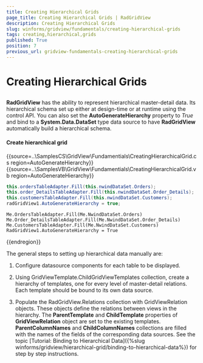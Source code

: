```yaml
---
title: Creating Hierarchical Grids
page_title: Creating Hierarchical Grids | RadGridView
description: Creating Hierarchical Grids
slug: winforms/gridview/fundamentals/creating-hierarchical-grids
tags: creating,hierarchical,grids
published: True
position: 7
previous_url: gridview-fundamentals-creating-hierarchical-grids
---
```


# Creating Hierarchical Grids

## 

__RadGridView__ has the ability to represent hierarchical master-detail data. Its hierarchical schema set up either at design-time or at runtime using the control API. You can also set the __AutoGenerateHierarchy__ property to *True* and bind to a __System.Data.DataSet__ type data source to have __RadGridView__ automatically build a hierarchical schema.

#### Create hierarchical grid

{{source=..\SamplesCS\GridView\Fundamentials\CreatingHierarchicalGrid.cs region=AutoGenerateHierarchy}} 
{{source=..\SamplesVB\GridView\Fundamentials\CreatingHierarchicalGrid.vb region=AutoGenerateHierarchy}} 

````C#
this.ordersTableAdapter.Fill(this.nwindDataSet.Orders);
this.order_DetailsTableAdapter.Fill(this.nwindDataSet.Order_Details);
this.customersTableAdapter.Fill(this.nwindDataSet.Customers);
radGridView1.AutoGenerateHierarchy = true;

````
````VB.NET
Me.OrdersTableAdapter.Fill(Me.NwindDataSet.Orders)
Me.Order_DetailsTableAdapter.Fill(Me.NwindDataSet.Order_Details)
Me.CustomersTableAdapter.Fill(Me.NwindDataSet.Customers)
RadGridView1.AutoGenerateHierarchy = True

````

{{endregion}} 




The general steps to setting up hierarchical data manually are:

1. Configure datasource components for each table to be displayed.

1. Using GridViewTemplate.ChildGridViewTemplates collection, create a hierarchy of templates, one for every level of master-detail relations. Each template should be bound to its own data source.

1. Populate the RadGridView.Relations collection with GridViewRelation objects. These objects define the relations between views in the hierarchy. The __ParentTemplate__ and __ChildTemplate__ properties of __GridViewRelation__ object are set to the existing templates. __ParentColumnNames__ and __ChildColumnNames__ collections are filled with the names of the fields of the corresponding data sources. See the topic [Tutorial: Binding to Hierarchical Data]({%slug winforms/gridview/hierarchical-grid/binding-to-hierarchical-data%}) for step by step instructions.
